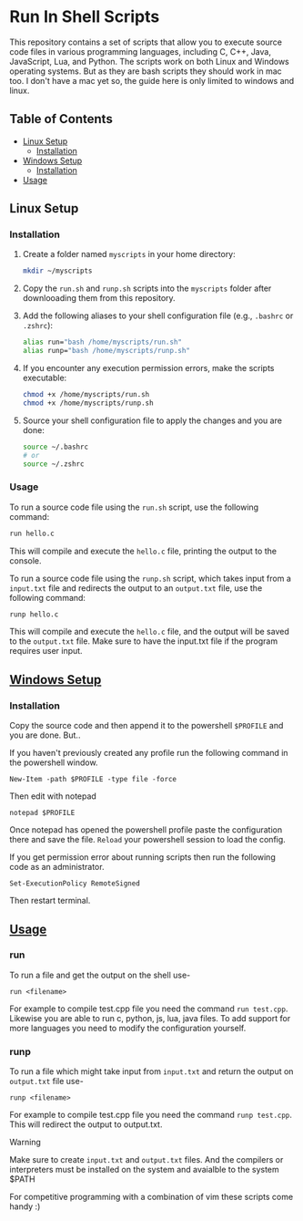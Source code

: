 # Run In Shell Scripts

This repository contains a set of scripts that allow you to execute source code files in various programming languages, including C, C++, Java, JavaScript, Lua, and Python. 
The scripts work on both Linux and Windows operating systems. But as they are bash scripts they should work in mac too. I don't have a mac yet so, the guide here is only limited to windows and linux.

## Table of Contents

- [Linux Setup](#linux-setup)
  - [Installation](#installation)
- [Windows Setup](#windows-setup)
  - [Installation](#installation-1)
- [Usage](#usage)

## Linux Setup

### Installation

1. Create a folder named `myscripts` in your home directory:

   ```bash
   mkdir ~/myscripts
   ```

2. Copy the `run.sh` and `runp.sh` scripts into the `myscripts` folder after downlooading them from this repository.

3. Add the following aliases to your shell configuration file (e.g., `.bashrc` or `.zshrc`):

   ```bash
   alias run="bash /home/myscripts/run.sh"
   alias runp="bash /home/myscripts/runp.sh"
   ```

4. If you encounter any execution permission errors, make the scripts executable:

   ```bash
   chmod +x /home/myscripts/run.sh
   chmod +x /home/myscripts/runp.sh
   ```

5. Source your shell configuration file to apply the changes and you are done:

   ```bash
   source ~/.bashrc
   # or
   source ~/.zshrc
   ```

### Usage

To run a source code file using the `run.sh` script, use the following command:

```bash
run hello.c
```

This will compile and execute the `hello.c` file, printing the output to the console.

To run a source code file using the `runp.sh` script, which takes input from a `input.txt` file and redirects the output to an `output.txt` file, use the following command:

```bash
runp hello.c
```

This will compile and execute the `hello.c` file, and the output will be saved to the `output.txt` file. Make sure to have the input.txt file if the program requires user input.

## [Windows Setup](#windows-setup)

### Installation
Copy the source code and then append it to the powershell `$PROFILE` and you are done. But..

If you haven't previously created any profile run the following command in the powershell window.

```
New-Item -path $PROFILE -type file -force
```
Then edit with notepad 
```
notepad $PROFILE
```
Once notepad has opened the powershell profile paste the configuration there and save the file. `Reload` your powershell session to load the config.

If you get permission error about running scripts then run the following code as an administrator.
```
Set-ExecutionPolicy RemoteSigned
```
Then restart terminal.

## [Usage](#usage)

### run
To run a file and get the output on the shell use-
```
run <filename>
```
For example to compile test.cpp file you need the command `run test.cpp`. Likewise you are able to run c, python, js, lua, java files. 
To add support for more languages you need to modify the configuration yourself. 

### runp
To run a file which might take input from `input.txt` and return the output on `output.txt` file use-
```
runp <filename>
```
For example to compile test.cpp file you need the command `runp test.cpp`. This will redirect the output to output.txt. 
> [!WARNING]  
> Make sure to create `input.txt` and `output.txt` files. And the compilers or interpreters must be installed on the system and avaialble to the system $PATH

For competitive programming with a combination of vim these scripts come handy :)
